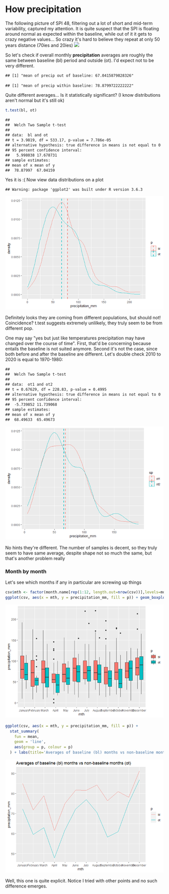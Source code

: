 How precipitation
================

The following picture of SPI 48, filtering out a lot of short and mid-term variability, captured my attention. It is quite suspect that the SPI is floating around normal as expected within the baseline, while out of it it gets to crazy negative values... So crazy it's hard to believe they repeat at only 50 years distance (70ies and 20ies) ![](D:/spi48.PNG)

So let's check if overall monthly **precipitation** averages are roughly the same between baseline (bl) period and outside (ot). I'd expect not to be very different.

    ## [1] "mean of precip out of baseline: 67.0415879828326"

    ## [1] "mean of precip within baseline: 78.8799722222222"

Quite different averages... Is it statistically significant? (I know distributions aren't normal but it's still ok)

``` r
t.test(bl, ot)
```

    ## 
    ##  Welch Two Sample t-test
    ## 
    ## data:  bl and ot
    ## t = 3.9819, df = 533.17, p-value = 7.786e-05
    ## alternative hypothesis: true difference in means is not equal to 0
    ## 95 percent confidence interval:
    ##   5.998038 17.678731
    ## sample estimates:
    ## mean of x mean of y 
    ##  78.87997  67.04159

Yes it is :( Now view data distributions on a plot

    ## Warning: package 'ggplot2' was built under R version 3.6.3

![](precip_odd_pattern_files/figure-markdown_github/unnamed-chunk-3-1.png)

Definitely looks they are coming from different populations, but should not! Coincidence? t.test suggests extremely unlilkely, they truly seem to be from different pop.

One may say "yes but just like temperatures precipitation may have changed over the course of time". First, that'd be concerning because entails the baseline is not suited anymore. Second it's not the case, since both before and after the baseline are different. Let's double check 2010 to 2020 is equal to 1970-1980:

    ## 
    ##  Welch Two Sample t-test
    ## 
    ## data:  ot1 and ot2
    ## t = 0.67629, df = 228.83, p-value = 0.4995
    ## alternative hypothesis: true difference in means is not equal to 0
    ## 95 percent confidence interval:
    ##  -5.739852 11.739068
    ## sample estimates:
    ## mean of x mean of y 
    ##  68.49633  65.49673

![](precip_odd_pattern_files/figure-markdown_github/unnamed-chunk-4-1.png)

No hints they're different. The number of samples is decent, so they truly seem to have same average, despite shape not so much the same, but that's another problem really

### Month by month

Let's see which months if any in particular are screwing up things

``` r
csv$mth <- factor(month.name[rep(1:12, length.out=nrow(csv))],levels=month.name)
ggplot(csv, aes(x = mth, y = precipitation_mm, fill = p)) + geom_boxplot()
```

![](precip_odd_pattern_files/figure-markdown_github/unnamed-chunk-5-1.png)

``` r
ggplot(csv, aes(x = mth, y = precipitation_mm, fill = p)) + 
  stat_summary(
    fun = mean,
    geom = 'line',
    aes(group = p, colour = p)
  ) + labs(title='Averages of baseline (bl) months vs non-baseline months (ot)')
```

![](precip_odd_pattern_files/figure-markdown_github/unnamed-chunk-5-2.png)

Well, this one is quite explicit. Notice I tried with other points and no such difference emerges.
